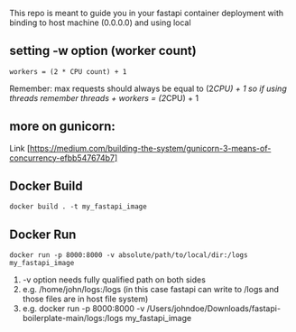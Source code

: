 This repo is meant to guide you in your fastapi container deployment with binding to host machine (0.0.0.0) and using local


## setting -w option (worker count)
```
workers = (2 * CPU count) + 1
```
Remember: max requests should always be equal to (2*CPU) + 1
so if using threads remember threads + workers = (2*CPU) + 1

## more on gunicorn:
Link [https://medium.com/building-the-system/gunicorn-3-means-of-concurrency-efbb547674b7]

## Docker Build
```
docker build . -t my_fastapi_image
```

## Docker Run
```
docker run -p 8000:8000 -v absolute/path/to/local/dir:/logs my_fastapi_image
```
1. -v option needs fully qualified path on both sides
2. e.g. /home/john/logs:/logs (in this case fastapi can write to /logs and those files are in host file system)
3. e.g. docker run -p 8000:8000 -v /Users/johndoe/Downloads/fastapi-boilerplate-main/logs:/logs my_fastapi_image